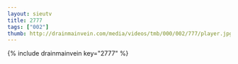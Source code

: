 ```yaml
--- 
layout: sieutv
title: 2777
tags: ["002"]
thumb: http://drainmainvein.com/media/videos/tmb/000/002/777/player.jpg
---
```

{% include drainmainvein key="2777" %} 
